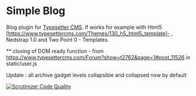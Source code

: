 # Simple Blog
Blog plugin for [Typesetter CMS](https://github.com/Typesetter/Typesetter). If works for example with Html5 [https://www.typesettercms.com/Themes/130_h5_html5_template]- , Nedstrap 1.0 and Two Point 0 - Templates.

** closing of DOM ready function - from https://www.typesettercms.com/Forum?show=t2762&page=1#post_11526  in static/user.js

Update : all archive gadget levels collapsible and collapsed now by default

[![Scrutinizer Code Quality](https://scrutinizer-ci.com/g/Typesetter/Simple-Blog/badges/quality-score.png?b=master)](https://scrutinizer-ci.com/g/Typesetter/Simple-Blog/?branch=master)
